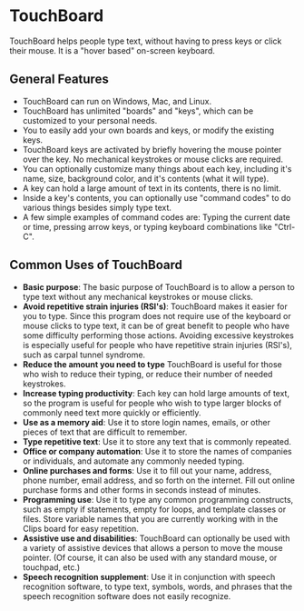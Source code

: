 # TouchBoard
TouchBoard helps people type text, without having to press keys or click their mouse. It is a "hover based" on-screen keyboard.

## General Features
* TouchBoard can run on Windows, Mac, and Linux.
* TouchBoard has unlimited "boards" and "keys", which can be customized to your personal needs. 
* You to easily add your own boards and keys, or modify the existing keys.
* TouchBoard keys are activated by briefly hovering the mouse pointer over the key. No mechanical keystrokes or mouse clicks are required.
* You can optionally customize many things about each key, including it's name, size, background color, and it's contents (what it will type).
* A key can hold a large amount of text in its contents, there is no limit.
* Inside a key's contents, you can optionally use "command codes" to do various things besides simply type text.
* A few simple examples of command codes are: Typing the current date or time, pressing arrow keys, or typing keyboard combinations like "Ctrl-C".


## Common Uses of TouchBoard
* **Basic purpose**: The basic purpose of TouchBoard is to allow a person to type text without any mechanical keystrokes or mouse clicks. 
* **Avoid repetitive strain injuries (RSI's)**: TouchBoard makes it easier for you to type. Since this program does not require use of the keyboard or mouse clicks to type text, it can be of great benefit to people who have some difficulty performing those actions. Avoiding excessive keystrokes is especially useful for people who have repetitive strain injuries (RSI's), such as carpal tunnel syndrome. 
* **Reduce the amount you need to type** TouchBoard is useful for those who wish to reduce their typing, or reduce their number of needed keystrokes.
* **Increase typing productivity**: Each key can hold large amounts of text, so the program is useful for people who wish to type larger blocks of commonly need text more quickly or efficiently. 
* **Use as a memory aid**: Use it to store login names, emails, or other pieces of text that are difficult to remember.
* **Type repetitive text**: Use it to store any text that is commonly repeated.
* **Office or company automation**: Use it to store the names of companies or individuals, and automate any commonly needed typing.</LI>
* **Online purchases and forms**: Use it to fill out your name, address, phone number, email address, and so forth on the internet. Fill out online purchase forms and other forms in seconds instead of minutes.
* **Programming use**: Use it to type any common programming constructs, such as empty if statements, empty for loops, and template classes or files. Store variable names that you are currently working with in the Clips board for easy repetition.
* **Assistive use and disabilities**: TouchBoard can optionally be used with a variety of assistive devices that allows a person to move the mouse pointer. (Of course, it can also be used with any standard mouse, or touchpad, etc.)
* **Speech recognition supplement**: Use it in conjunction with speech recognition software, to type text, symbols, words, and phrases that the speech recognition software does not easily recognize.
